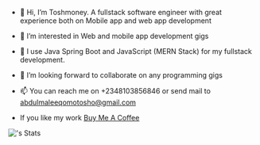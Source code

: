 - 👋 Hi, I’m Toshmoney. A fullstack software engineer with great experience both on Mobile app and web app development
- 👀 I’m interested in Web and mobile app development gigs
- 🌱 I use Java Spring Boot and JavaScript (MERN Stack) for my fullstack development. 
- 💞️ I’m looking forward to collaborate on any programming gigs 
- 📫 You can reach me on +2348103856846 or send mail to abdulmaleeqomotosho@gmail.com

  
- If you like my work <a href="https://buymeacoffee.com/toshmoney">Buy Me A Coffee</a>

![<toshmoney>'s Stats](https://github-readme-stats.vercel.app/api?username=<toshmoney>&theme=vue-dark&show_icons=true&hide_border=true&count_private=true)

##

<!---
Toshmoney/Toshmoney is a ✨ special ✨ repository because its `README.md` (this file) appears on your GitHub profile.
You can click the Preview link to take a look at your changes.
--->
